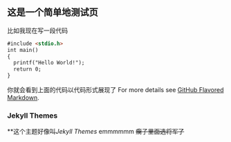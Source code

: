 ## 这是一个简单地测试页

比如我现在写一段代码

```markdown
#include <stdio.h>
int main()
{
  printf("Hello World!");
  return 0;
}
```
你就会看到上面的代码以代码形式展现了
For more details see [GitHub Flavored Markdown](https://guides.github.com/features/mastering-markdown/).

### Jekyll Themes
**这个主题好像叫*Jekyll Themes* emmmmmm ~~瘸子里面选将军了~~

